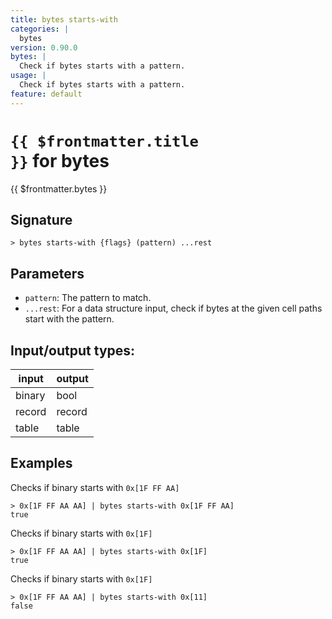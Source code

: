 ```yaml
---
title: bytes starts-with
categories: |
  bytes
version: 0.90.0
bytes: |
  Check if bytes starts with a pattern.
usage: |
  Check if bytes starts with a pattern.
feature: default
---
```


<!-- This file is automatically generated. Please edit the command in https://github.com/nushell/nushell instead. -->

# <code>{{ $frontmatter.title }}</code> for bytes

<div class='command-title'>{{ $frontmatter.bytes }}</div>

## Signature

`> bytes starts-with {flags} (pattern) ...rest`

## Parameters

- `pattern`: The pattern to match.
- `...rest`: For a data structure input, check if bytes at the given cell paths start with the pattern.

## Input/output types:

| input  | output |
| ------ | ------ |
| binary | bool   |
| record | record |
| table  | table  |

## Examples

Checks if binary starts with `0x[1F FF AA]`

```nushell
> 0x[1F FF AA AA] | bytes starts-with 0x[1F FF AA]
true
```

Checks if binary starts with `0x[1F]`

```nushell
> 0x[1F FF AA AA] | bytes starts-with 0x[1F]
true
```

Checks if binary starts with `0x[1F]`

```nushell
> 0x[1F FF AA AA] | bytes starts-with 0x[11]
false
```
